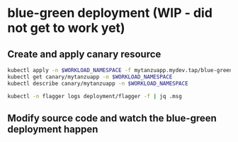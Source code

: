 # blue-green deployment (WIP - did not get to work yet)

## Create and apply canary resource

  ```sh
  kubectl apply -n $WORKLOAD_NAMESPACE -f mytanzuapp.mydev.tap/blue-green/mytanzuapp-blue-green.yaml
  kubectl get canary/mytanzuapp -n $WORKLOAD_NAMESPACE
  kubectl describe canary/mytanzuapp -n $WORKLOAD_NAMESPACE

  kubectl -n flagger logs deployment/flagger -f | jq .msg 
  ```

## Modify source code and watch the blue-green deployment happen